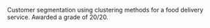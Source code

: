 Customer segmentation using clustering methods for a food delivery service. Awarded a grade of 20/20.
